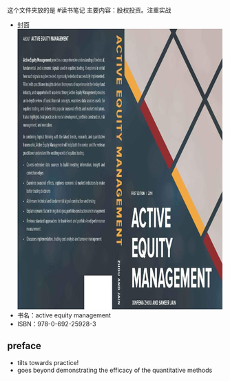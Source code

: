这个文件夹放的是 #读书笔记
主要内容：股权投资。注重实战
- 封面![](cover.png)
- 书名：active equity management
- ISBN：978-0-692-25928-3
## preface
- tilts towards practice!
- goes beyond demonstrating the efficacy of the quantitative methods